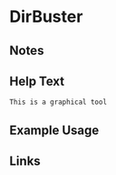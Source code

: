 # DirBuster

Notes
-------

Help Text
-------
```
This is a graphical tool
```

Example Usage
-------

Links
-------

